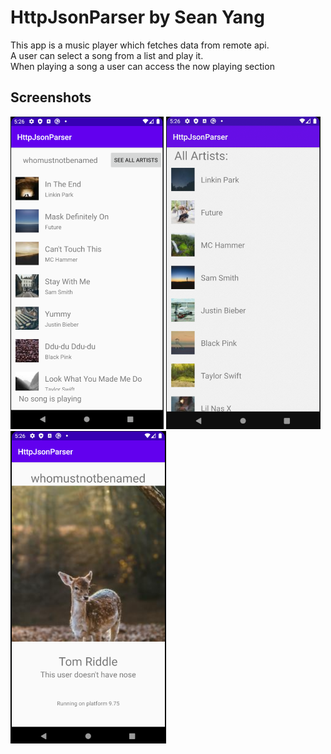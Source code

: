 # HttpJsonParser by Sean Yang

This app is a music player which fetches data from remote api.  
A user can select a song from a list and play it.  
When playing a song a user can access the now playing section


## Screenshots
<img src="./screenshot1.png" alt="Screenshot of the app" height="500" />
<img src="./screenshot2.png" alt="Screenshot of the app" height="500" />
<img src="./screenshot3.png" alt="Screenshot of the app" height="500" />